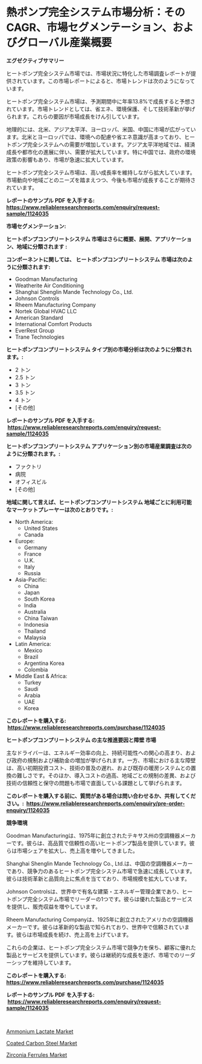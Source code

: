 <p><h1>熱ポンプ完全システム市場分析：そのCAGR、市場セグメンテーション、およびグローバル産業概要</h1></p><p><strong>エグゼクティブサマリー</strong></p>
<p><p>ヒートポンプ完全システム市場では、市場状況に特化した市場調査レポートが提供されています。この市場レポートによると、市場トレンドは次のようになっています。</p><p>ヒートポンプ完全システム市場は、予測期間中に年率13.8%で成長すると予想されています。市場トレンドとしては、省エネ、環境保護、そして技術革新が挙げられます。これらの要因が市場成長をけん引しています。</p><p>地理的には、北米、アジア太平洋、ヨーロッパ、米国、中国に市場が広がっています。北米とヨーロッパでは、環境への配慮や省エネ意識が高まっており、ヒートポンプ完全システムへの需要が増加しています。アジア太平洋地域では、経済成長や都市化の進展に伴い、需要が拡大しています。特に中国では、政府の環境政策の影響もあり、市場が急速に拡大しています。</p><p>ヒートポンプ完全システム市場は、高い成長率を維持しながら拡大しています。市場動向や地域ごとのニーズを踏まえつつ、今後も市場が成長することが期待されています。</p></p>
<p><strong>レポートのサンプル PDF を入手する: <a href="https://www.reliableresearchreports.com/enquiry/request-sample/1124035">https://www.reliableresearchreports.com/enquiry/request-sample/1124035</a></strong></p>
<p><strong>市場セグメンテーション:</strong></p>
<p><strong> ヒートポンプコンプリートシステム 市場はさらに概要、展開、アプリケーション、地域に分類されます :</strong></p>
<p><strong>コンポーネントに関しては、 ヒートポンプコンプリートシステム 市場は次のように分類されます: &nbsp;</strong></p>
<p><ul><li>Goodman Manufacturing</li><li>Weatherite Air Conditioning</li><li>Shanghai Shenglin Mande Technology Co., Ltd.</li><li>Johnson Controls</li><li>Rheem Manufacturing Company</li><li>Nortek Global HVAC LLC</li><li>American Standard</li><li>International Comfort Products</li><li>EverRest Group</li><li>Trane Technologies</li></ul></p>
<p><strong> ヒートポンプコンプリートシステム タイプ別の市場分析は次のように分類されます。:</strong></p>
<p><ul><li>2 トン</li><li>2.5 トン</li><li>3 トン</li><li>3.5 トン</li><li>4 トン</li><li>[その他]</li></ul></p>
<p><strong>レポートのサンプル PDF を入手する: &nbsp;<a href="https://www.reliableresearchreports.com/enquiry/request-sample/1124035">https://www.reliableresearchreports.com/enquiry/request-sample/1124035</a></strong></p>
<p><strong> ヒートポンプコンプリートシステム アプリケーション別の市場産業調査は次のように分類されます。:</strong></p>
<p><ul><li>ファクトリ</li><li>病院</li><li>オフィスビル</li><li>[その他]</li></ul></p>
<p><strong>地域に関して言えば、ヒートポンプコンプリートシステム 地域ごとに利用可能なマーケットプレーヤーは次のとおりです。:</strong></p>
<p><ul>
    <li>
        North America:
        <ul>
            <li>United States</li>
            <li>Canada</li>
        </ul>
    </li>
    <li>
        Europe:
        <ul>
            <li>Germany</li>
            <li>France</li>
            <li>U.K.</li>
            <li>Italy</li>
            <li>Russia</li>
        </ul>
    </li>
    <li>
        Asia-Pacific:
        <ul>
            <li>China</li>
            <li>Japan</li>
            <li>South Korea</li>
            <li>India</li>
            <li>Australia</li>
            <li>China Taiwan</li>
            <li>Indonesia</li>
            <li>Thailand</li>
            <li>Malaysia</li>
        </ul>
    </li>
    <li>
        Latin America:
        <ul>
            <li>Mexico</li>
            <li>Brazil</li>
            <li>Argentina Korea</li>
            <li>Colombia</li>
        </ul>
    </li>
    <li>
        Middle East & Africa:
        <ul>
            <li>Turkey</li>
            <li>Saudi</li>
            <li>Arabia</li>
            <li>UAE</li>
            <li>Korea</li>
        </ul>
    </li>
    </ul></p>
<p><strong>このレポートを購入する: &nbsp;<a href="https://www.reliableresearchreports.com/purchase/1124035">https://www.reliableresearchreports.com/purchase/1124035</a></strong></p>
<p><strong>ヒートポンプコンプリートシステム の主な推進要因と障壁 市場</strong></p>
<p><p>主なドライバーは、エネルギー効率の向上、持続可能性への関心の高まり、および政府の規制および補助金の増加が挙げられます。一方、市場における主な障壁は、高い初期投資コスト、技術の普及の遅れ、および既存の暖房システムとの置換の難しさです。そのほか、導入コストの過高、地域ごとの規制の差異、および技術の信頼性と保守の問題も市場で直面している課題として挙げられます。</p></p>
<p><strong>このレポートを購入する前に、質問がある場合は問い合わせるか、共有してください。:&nbsp; <a href="https://www.reliableresearchreports.com/enquiry/pre-order-enquiry/1124035">https://www.reliableresearchreports.com/enquiry/pre-order-enquiry/1124035</a></strong></p>
<p><strong>競争環境</strong></p>
<p><p>Goodman Manufacturingは、1975年に創立されたテキサス州の空調機器メーカーです。彼らは、高品質で信頼性の高いヒートポンプ製品を提供しています。彼らは市場シェアを拡大し、売上高を増やしてきました。</p><p>Shanghai Shenglin Mande Technology Co., Ltd.は、中国の空調機器メーカーであり、競争力のあるヒートポンプ完全システム市場で急速に成長しています。彼らは技術革新と品質向上に焦点を当てており、市場規模を拡大しています。</p><p>Johnson Controlsは、世界中で有名な建築・エネルギー管理企業であり、ヒートポンプ完全システム市場でリーダーの1つです。彼らは優れた製品とサービスを提供し、販売収益を増やしています。</p><p>Rheem Manufacturing Companyは、1925年に創立されたアメリカの空調機器メーカーです。彼らは革新的な製品で知られており、世界中で信頼されています。彼らは市場成長を続け、売上高を上げています。</p><p>これらの企業は、ヒートポンプ完全システム市場で競争力を保ち、顧客に優れた製品とサービスを提供しています。彼らは継続的な成長を遂げ、市場でのリーダーシップを維持しています。</p></p>
<p><strong>このレポートを購入する: &nbsp; <a href="https://www.reliableresearchreports.com/purchase/1124035">https://www.reliableresearchreports.com/purchase/1124035</a></strong></p>
<p><strong>レポートのサンプル PDF を入手する: &nbsp;<a href="https://www.reliableresearchreports.com/enquiry/request-sample/1124035">https://www.reliableresearchreports.com/enquiry/request-sample/1124035</a></strong><strong></strong></p>
<p>&nbsp;</p>
<p><p><a href="https://github.com/GroverBarry/Market-Research-Report-List-4/blob/main/ammonium-lactate-market.md">Ammonium Lactate Market</a></p><p><a href="https://github.com/lylyparadise/Market-Research-Report-List-2/blob/main/coated-carbon-steel-market.md">Coated Carbon Steel Market</a></p><p><a href="https://github.com/kathiaseamanalvaradovlprc2h/Market-Research-Report-List-1/blob/main/zirconia-ferrules-market.md">Zirconia Ferrules Market</a></p></p>